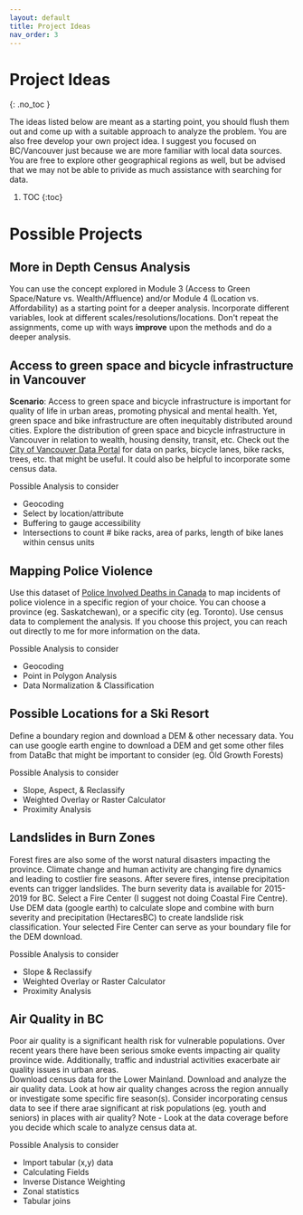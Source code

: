 ```yaml
---
layout: default
title: Project Ideas
nav_order: 3
---
```


# Project Ideas
{: .no_toc }

The ideas listed below are meant as a starting point, you should flush them out and come up with a suitable approach to analyze the problem.  You are also free develop your own project idea.  I suggest you focused on BC/Vancouver just because we are more familiar with local data sources.  You are free to explore other geographical regions as well, but be advised that we may not be able to privide as much assistance with searching for data.


1. TOC
{:toc}



# Possible Projects


## More in Depth Census Analysis

You can use the concept explored in Module 3 (Access to Green Space/Nature vs. Wealth/Affluence) and/or Module 4 (Location vs. Affordability) as a starting point for a deeper analysis.  Incorporate different variables, look at different scales/resolutions/locations.  Don't repeat the assignments, come up with ways **improve** upon the methods and do a deeper analysis.


## Access to green space and bicycle infrastructure in Vancouver 
 
**Scenario**: Access to green space and bicycle infrastructure is important for quality of life in urban areas, promoting physical and mental health.  Yet, green space and bike infrastructure are often inequitably distributed around cities. Explore the distribution of green space and bicycle infrastructure in Vancouver in relation to wealth, housing density, transit, etc.  Check out the 
[City of Vancouver Data Portal](https://opendata.vancouver.ca/pages/home/) for data on parks, bicycle lanes, bike racks, trees, etc. that might be useful.  It could also be helpful to incorporate some census data.	
 
Possible Analysis to consider
* Geocoding
* Select by location/attribute
* Buffering to gauge accessibility 
* Intersections to count # bike racks, area of parks, length of bike lanes within census units 


## Mapping Police Violence
 
Use this dataset of [Police Involved Deaths in Canada](https://police-involved-deaths-ca.github.io/Data/) to map incidents of police violence in a specific region of your choice.  You can choose a province (eg. Saskatchewan), or a specific city (eg. Toronto).  Use census data to complement the analysis.  If you choose this project, you can reach out directly to me for more information on the data.

Possible Analysis to consider 
* Geocoding
* Point in Polygon Analysis
* Data Normalization & Classification

## Possible Locations for a Ski Resort

Define a boundary region and download a DEM & other necessary data.  You can use google earth engine to download a DEM and get some other files from DataBc that might be important to consider (eg. Old Growth Forests)

Possible Analysis to consider   
* Slope, Aspect, & Reclassify
* Weighted Overlay or Raster Calculator
* Proximity Analysis


## Landslides in Burn Zones 

Forest fires are also some of the worst natural disasters impacting the province.  Climate change and human activity are changing fire dynamics and leading to costlier fire seasons.  After severe fires, intense precipitation events can trigger landslides.  The burn severity data is available for 2015-2019 for BC.  Select a Fire Center (I suggest not doing Coastal Fire Centre).   Use DEM data (google earth) to calculate slope and combine with burn severity and precipitation (HectaresBC) to create landslide risk classification.  Your selected Fire Center can serve as your boundary file for the DEM download.

Possible Analysis to consider   
* Slope & Reclassify
* Weighted Overlay or Raster Calculator
* Proximity Analysis


## Air Quality in BC 

Poor air quality is a significant health risk for vulnerable populations.  Over recent years there have been serious smoke events impacting air quality province wide.  Additionally, traffic and industrial activities exacerbate air quality issues in urban areas.   
Download census data for the Lower Mainland.  Download and analyze the air quality data.  Look at how air quality changes across the region annually or investigate some specific fire season(s).  Consider incorporating census data to see if there arae significant at risk populations (eg. youth and seniors) in places with air quality?  Note - Look at the data coverage before you decide which scale to analyze census data at.
 
Possible Analysis to consider  
* Import tabular (x,y) data 
* Calculating Fields
* Inverse Distance Weighting
* Zonal statistics 
* Tabular joins
  
